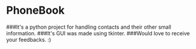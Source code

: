 # PhoneBook
###It's a python project for handling contacts and their other small information.
###It's GUI was made using tkinter.
###Would love to receive your feedbacks. :)
